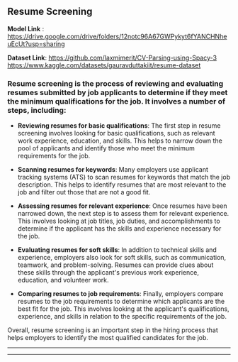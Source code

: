 ## **Resume Screening**

**Model Link** : https://drive.google.com/drive/folders/12notc96A67GWPykyt6fYANCHNheuEcUt?usp=sharing

**Dataset Link**: https://github.com/laxmimerit/CV-Parsing-using-Spacy-3 https://www.kaggle.com/datasets/gauravduttakiit/resume-dataset

### **Resume screening** is the process of reviewing and evaluating resumes submitted by job applicants to determine if they meet the minimum qualifications for the job. It involves a number of steps, including:

* **Reviewing resumes for basic qualifications**: The first step in resume screening involves looking for basic qualifications, such as relevant work experience, education, and skills. This helps to narrow down the pool of applicants and identify those who meet the minimum requirements for the job.

* **Scanning resumes for keywords**: Many employers use applicant tracking systems (ATS) to scan resumes for keywords that match the job description. This helps to identify resumes that are most relevant to the job and filter out those that are not a good fit.

* **Assessing resumes for relevant experience**: Once resumes have been narrowed down, the next step is to assess them for relevant experience. This involves looking at job titles, job duties, and accomplishments to determine if the applicant has the skills and experience necessary for the job.

* **Evaluating resumes for soft skills**: In addition to technical skills and experience, employers also look for soft skills, such as communication, teamwork, and problem-solving. Resumes can provide clues about these skills through the applicant's previous work experience, education, and volunteer work.

* **Comparing resumes to job requirements**: Finally, employers compare resumes to the job requirements to determine which applicants are the best fit for the job. This involves looking at the applicant's qualifications, experience, and skills in relation to the specific requirements of the job.

Overall, resume screening is an important step in the hiring process that helps employers to identify the most qualified candidates for the job.

***
***
